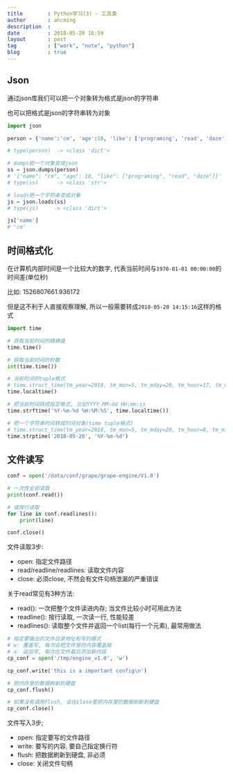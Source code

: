 ```yaml
---
title        : Python学习(3) - 工具类
author       : ahcming
description  : 
date         : 2018-05-20 16:59
layout       : post
tag          : ["work", "note", "python"]
blog         : true
---
```


## Json

通过json库我们可以把一个对象转为格式是json的字符串

也可以把格式是json的字符串转为对象

```python
import json

person = {'name':'cm', 'age':18, 'like': ['programing', 'read', 'daze']}

# type(person)  -> <class 'dict'>

# dumps把一个对象变成json 
ss = json.dumps(person)
# '{"name": "cm", "age": 18, "like": ["programing", "read", "daze"]}'
# type(ss)      -> <class 'str'>

# loads把一个字符串变成对象
js = json.loads(ss)
# type(js)     -> <class 'dict'>

js['name']
# 'cm'
```

## 时间格式化

在计算机内部时间是一个比较大的数字, 代表当前时间与`1970-01-01 00:00:00`的时间差(单位秒)

比如: 1526807661.936172

但是这不利于人直接观察理解, 所以一般需要转成`2018-05-20 14:15:16`这样的格式 

```python
import time

# 获取当前时间的精确值
time.time()

# 获取当前时间的秒数
int(time.time())

# 当前时间的tuple格式
# time.struct_time(tm_year=2018, tm_mon=5, tm_mday=20, tm_hour=17, tm_min=22, tm_sec=11, tm_wday=6, tm_yday=140, tm_isdst=0)
time.localtime()

# 把当前时间转成指定格式, 比如YYYY-MM-dd HH:mm:ss
time.strftime('%Y-%m-%d %H:%M:%S', time.localtime())

# 把一个字符串时间转成时间对象(time tuple格式)
# time.struct_time(tm_year=2018, tm_mon=5, tm_mday=20, tm_hour=0, tm_min=0, tm_sec=0, tm_wday=6, tm_yday=140, tm_isdst=-1)
time.strptime('2018-05-20', '%Y-%m-%d')
```

## 文件读写


```python
conf = open('/data/conf/grape/grape-engine/V1.0')

# 一次性全部读取
print(conf.read())

# 或按行读取
for line in conf.readlines():
    print(line)

conf.close()
```

文件读取3步:

- open: 指定文件路径
- read/readline/readlines: 读取文件内容
- close: 必须close, 不然会有文件句柄泄漏的严重错误

关于read常见有3种方法:

- read(): 一次把整个文件读进内存; 当文件比较小时可用此方法
- readline(): 按行读取, 一次读一行, 性能较差
- readlines(): 读取整个文件并返回一个list(每行一个元素), 最常用做法


```python
# 指定要输出的文件目录地址和写的模式
# w: 覆盖写, 每次会把文件里的内容覆盖掉
# a: 追加写, 每次在文件最后添加新内容
cp_conf = open('/tmp/engine_v1.0', 'w')

cp_conf.write('this is a important config\n')

# 把内存里的数据刷新到硬盘
cp_conf.flush()

# 如果没有调用flush, 会在close里把内存里的数据刷新到硬盘
cp_conf.close()
```

文件写入3步;

- open: 指定要写的文件路径
- write: 要写的内容, 要自己指定换行符
- flush: 把数据刷新到硬盘, 非必须
- close: 关闭文件句柄

